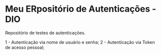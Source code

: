 # Meu ERpositório de Autenticações - DIO
Repositório de testes de autenticações.

1 - Autenticação via nome de usuário e senha;
2 - Autenticação via Token de acesso pessoal;